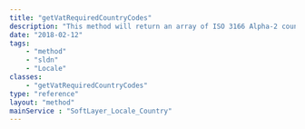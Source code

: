 ```yaml
---
title: "getVatRequiredCountryCodes"
description: "This method will return an array of ISO 3166 Alpha-2 country codes that use a Value-Added Tax (VAT) ID. Note the difference between [[SoftLayer_Locale_Country/getVatCountries]] - this method will provide country codes where a VAT ID is required for onboarding to IBM Cloud. "
date: "2018-02-12"
tags:
    - "method"
    - "sldn"
    - "Locale"
classes:
    - "getVatRequiredCountryCodes"
type: "reference"
layout: "method"
mainService : "SoftLayer_Locale_Country"
---
```

